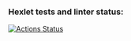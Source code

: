 ### Hexlet tests and linter status:
[![Actions Status](https://github.com/Enstrue/frontend-project-44/actions/workflows/hexlet-check.yml/badge.svg)](https://github.com/Enstrue/frontend-project-44/actions)